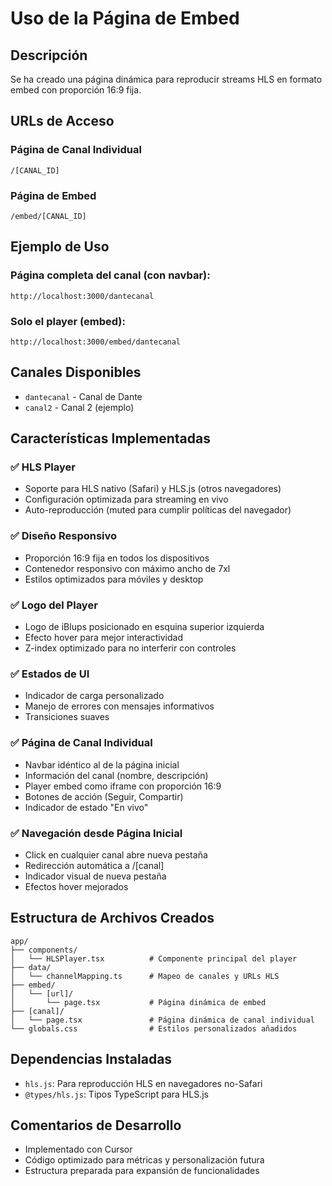 # Uso de la Página de Embed

## Descripción
Se ha creado una página dinámica para reproducir streams HLS en formato embed con proporción 16:9 fija.

## URLs de Acceso

### Página de Canal Individual
```
/[CANAL_ID]
```

### Página de Embed
```
/embed/[CANAL_ID]
```

## Ejemplo de Uso

### Página completa del canal (con navbar):
```
http://localhost:3000/dantecanal
```

### Solo el player (embed):
```
http://localhost:3000/embed/dantecanal
```

## Canales Disponibles
- `dantecanal` - Canal de Dante
- `canal2` - Canal 2 (ejemplo)

## Características Implementadas

### ✅ HLS Player
- Soporte para HLS nativo (Safari) y HLS.js (otros navegadores)
- Configuración optimizada para streaming en vivo
- Auto-reproducción (muted para cumplir políticas del navegador)

### ✅ Diseño Responsivo
- Proporción 16:9 fija en todos los dispositivos
- Contenedor responsivo con máximo ancho de 7xl
- Estilos optimizados para móviles y desktop

### ✅ Logo del Player
- Logo de iBlups posicionado en esquina superior izquierda
- Efecto hover para mejor interactividad
- Z-index optimizado para no interferir con controles

### ✅ Estados de UI
- Indicador de carga personalizado
- Manejo de errores con mensajes informativos
- Transiciones suaves

### ✅ Página de Canal Individual
- Navbar idéntico al de la página inicial
- Información del canal (nombre, descripción)
- Player embed como iframe con proporción 16:9
- Botones de acción (Seguir, Compartir)
- Indicador de estado "En vivo"

### ✅ Navegación desde Página Inicial
- Click en cualquier canal abre nueva pestaña
- Redirección automática a /[canal]
- Indicador visual de nueva pestaña
- Efectos hover mejorados

## Estructura de Archivos Creados

```
app/
├── components/
│   └── HLSPlayer.tsx          # Componente principal del player
├── data/
│   └── channelMapping.ts      # Mapeo de canales y URLs HLS
├── embed/
│   └── [url]/
│       └── page.tsx           # Página dinámica de embed
├── [canal]/
│   └── page.tsx               # Página dinámica de canal individual
└── globals.css                # Estilos personalizados añadidos
```

## Dependencias Instaladas
- `hls.js`: Para reproducción HLS en navegadores no-Safari
- `@types/hls.js`: Tipos TypeScript para HLS.js

## Comentarios de Desarrollo
- Implementado con Cursor
- Código optimizado para métricas y personalización futura
- Estructura preparada para expansión de funcionalidades
